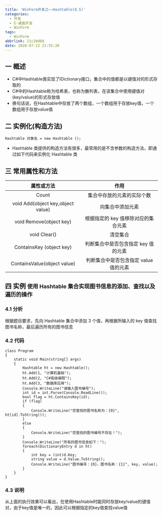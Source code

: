 ```yaml
---
title: 'WinForm开发之——Hashtable(8.5)'
categories:
  - 开发
  - E-桌面开发
  - WinForm
tags:
  - WinForm
abbrlink: 21c10d68
date: 2020-07-22 21:55:20
---
```

## 一 概述

* C#中Hashtable类实现了IDictionary接口，集合中的值都是以键值对的形式存取的
* C#中的Hashtable称为哈希表，也称为散列表，在该集合中使用键值对(key/value)的形式存放值
* 换句话说，在Hashtable中存放了两个数组，一个数组用于存放key值，一个数组用于存放value值

<!--more-->

## 二 实例化(构造方法)

```
Hashtable 对象名 = new Hashtable ();
```

*  Hashtable 类提供的构造方法有很多，最常用的是不含参数的构造方法，即通过如下代码来实例化 Hashtable 类 

## 三 常用属性和方法

|          **属性或方法**           |               **作用**                |
| :-------------------------------: | :-----------------------------------: |
|               Count               |      集合中存放的元素的实际个数       |
| void Add(object key,object value) |           向集合中添加元素            |
|      void Remove(object key)      |  根据指定的 key 值移除对应的集合元素  |
|           void Clear()            |               清空集合                |
|     ContainsKey (object key)      |  判断集合中是否包含指定 key 值的元素  |
|    ContainsValue(object value)    | 判断集合中是否包含指定 value 值的元素 |

## 四 实例 <font size=4> 使用 Hashtable 集合实现图书信息的添加、查找以及遍历的操作 </font>

### 4.1 分析

 根据题目要求，先向 Hashtable 集合中添加 3 个值，再根据所输入的 key 值查找图书名称，最后遍历所有的图书信息 

### 4.2 代码

```
class Program
{
    static void Main(string[] args)
    {
        Hashtable ht = new Hashtable();
        ht.Add(1, "计算机基础");
        ht.Add(2, "C#高级编程");
        ht.Add(3, "数据库应用");
        Console.WriteLine("请输入图书编号");
        int id = int.Parse(Console.ReadLine());
        bool flag = ht.ContainsKey(id);
        if (flag)
        {
            Console.WriteLine("您查找的图书名称为：{0}", ht[id].ToString());
        }
        else
        {
            Console.WriteLine("您查找的图书编号不存在！");
        }
        Console.WriteLine("所有的图书信息如下：");
        foreach(DictionaryEntry d in ht)
        {
            int key = (int)d.Key;
            string value = d.Value.ToString();
            Console.WriteLine("图书编号：{0}，图书名称：{1}", key, value);
        }
    }
}
```

### 4.3 说明

从上面的执行效果可以看出，在使用Hashtable时能同时存放key/value的键值对，由于key值是唯一的，因此可以根据指定的key值查找value值